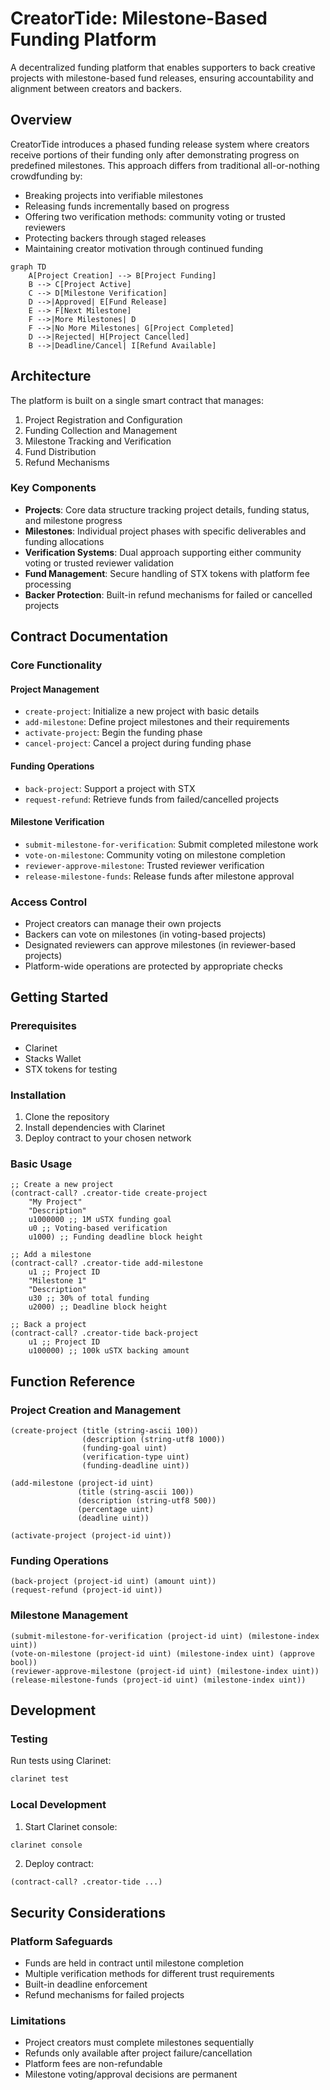 # CreatorTide: Milestone-Based Funding Platform

A decentralized funding platform that enables supporters to back creative projects with milestone-based fund releases, ensuring accountability and alignment between creators and backers.

## Overview

CreatorTide introduces a phased funding release system where creators receive portions of their funding only after demonstrating progress on predefined milestones. This approach differs from traditional all-or-nothing crowdfunding by:

- Breaking projects into verifiable milestones
- Releasing funds incrementally based on progress
- Offering two verification methods: community voting or trusted reviewers
- Protecting backers through staged releases
- Maintaining creator motivation through continued funding

```mermaid
graph TD
    A[Project Creation] --> B[Project Funding]
    B --> C[Project Active]
    C --> D[Milestone Verification]
    D -->|Approved| E[Fund Release]
    E --> F[Next Milestone]
    F -->|More Milestones| D
    F -->|No More Milestones| G[Project Completed]
    D -->|Rejected| H[Project Cancelled]
    B -->|Deadline/Cancel| I[Refund Available]
```

## Architecture

The platform is built on a single smart contract that manages:

1. Project Registration and Configuration
2. Funding Collection and Management
3. Milestone Tracking and Verification
4. Fund Distribution
5. Refund Mechanisms

### Key Components

- **Projects**: Core data structure tracking project details, funding status, and milestone progress
- **Milestones**: Individual project phases with specific deliverables and funding allocations
- **Verification Systems**: Dual approach supporting either community voting or trusted reviewer validation
- **Fund Management**: Secure handling of STX tokens with platform fee processing
- **Backer Protection**: Built-in refund mechanisms for failed or cancelled projects

## Contract Documentation

### Core Functionality

#### Project Management
- `create-project`: Initialize a new project with basic details
- `add-milestone`: Define project milestones and their requirements
- `activate-project`: Begin the funding phase
- `cancel-project`: Cancel a project during funding phase

#### Funding Operations
- `back-project`: Support a project with STX
- `request-refund`: Retrieve funds from failed/cancelled projects

#### Milestone Verification
- `submit-milestone-for-verification`: Submit completed milestone work
- `vote-on-milestone`: Community voting on milestone completion
- `reviewer-approve-milestone`: Trusted reviewer verification
- `release-milestone-funds`: Release funds after milestone approval

### Access Control

- Project creators can manage their own projects
- Backers can vote on milestones (in voting-based projects)
- Designated reviewers can approve milestones (in reviewer-based projects)
- Platform-wide operations are protected by appropriate checks

## Getting Started

### Prerequisites

- Clarinet
- Stacks Wallet
- STX tokens for testing

### Installation

1. Clone the repository
2. Install dependencies with Clarinet
3. Deploy contract to your chosen network

### Basic Usage

```clarity
;; Create a new project
(contract-call? .creator-tide create-project 
    "My Project" 
    "Description" 
    u1000000 ;; 1M uSTX funding goal
    u0 ;; Voting-based verification
    u1000) ;; Funding deadline block height

;; Add a milestone
(contract-call? .creator-tide add-milestone 
    u1 ;; Project ID
    "Milestone 1" 
    "Description" 
    u30 ;; 30% of total funding
    u2000) ;; Deadline block height

;; Back a project
(contract-call? .creator-tide back-project 
    u1 ;; Project ID
    u100000) ;; 100k uSTX backing amount
```

## Function Reference

### Project Creation and Management

```clarity
(create-project (title (string-ascii 100)) 
                (description (string-utf8 1000)) 
                (funding-goal uint)
                (verification-type uint)
                (funding-deadline uint))
                
(add-milestone (project-id uint)
               (title (string-ascii 100))
               (description (string-utf8 500))
               (percentage uint)
               (deadline uint))
               
(activate-project (project-id uint))
```

### Funding Operations

```clarity
(back-project (project-id uint) (amount uint))
(request-refund (project-id uint))
```

### Milestone Management

```clarity
(submit-milestone-for-verification (project-id uint) (milestone-index uint))
(vote-on-milestone (project-id uint) (milestone-index uint) (approve bool))
(reviewer-approve-milestone (project-id uint) (milestone-index uint))
(release-milestone-funds (project-id uint) (milestone-index uint))
```

## Development

### Testing

Run tests using Clarinet:

```bash
clarinet test
```

### Local Development

1. Start Clarinet console:
```bash
clarinet console
```

2. Deploy contract:
```clarity
(contract-call? .creator-tide ...)
```

## Security Considerations

### Platform Safeguards

- Funds are held in contract until milestone completion
- Multiple verification methods for different trust requirements
- Built-in deadline enforcement
- Refund mechanisms for failed projects

### Limitations

- Project creators must complete milestones sequentially
- Refunds only available after project failure/cancellation
- Platform fees are non-refundable
- Milestone voting/approval decisions are permanent